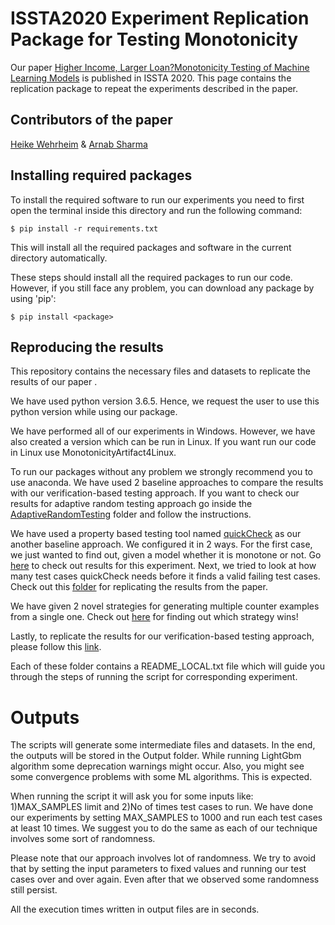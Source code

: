 # ISSTA2020 Experiment Replication Package for Testing Monotonicity
Our paper [Higher Income, Larger Loan?Monotonicity Testing of Machine Learning Models](https://conf.researchr.org/track/issta-2020/issta-2020-papers#event-overview) is published in ISSTA 2020. This page contains the replication package to repeat the experiments described in the paper.


## Contributors of the paper
[Heike Wehrheim](https://en.cs.uni-paderborn.de/sms/team/people/heike-wehrheim) & 
[Arnab Sharma](https://en.cs.uni-paderborn.de/sms/team/people/arnab-sharma)


## Installing required packages
To install the required software to run our experiments you need to first open the terminal inside this directory and run the following command:

```$ pip install -r requirements.txt```

This will install all the required packages and software in the current directory automatically.

These steps should install all the required packages to run our code. However, if you still face any problem, you can download any package by using 'pip':

```$ pip install <package>```
 
 ## Reproducing the results

This repository contains the necessary files and datasets to replicate the results of our paper .

We have used python version 3.6.5. Hence, we request the user to use this python version while using our package. 

We have performed all of our experiments in Windows. However, we have also created a version which can be run in Linux. If you want run our code in Linux use MonotonicityArtifact4Linux.

To run our packages without any problem we strongly recommend you to use anaconda. 
We have used 2 baseline approaches to compare the results with our verification-based testing approach.
If you want to check our results for adaptive random testing approach go inside the [AdaptiveRandomTesting](https://github.com/arnabsharma91/MonotonicityChecker/tree/master/AdaptiveRandomTesting) folder and follow the instructions.

We have used a property based testing tool named [quickCheck](https://pypi.org/project/pytest-quickcheck/) as our another baseline approach. We configured it in 2 ways. For the first case, we just wanted to find out, given a model whether it is monotone or not. Go [here](https://github.com/arnabsharma91/MonotonicityChecker/tree/master/PropertyBasedTestingRQ1) to check out results for this experiment. Next, we tried to look at how many test cases quickCheck needs before it finds a valid failing test cases. Check out this [folder](https://github.com/arnabsharma91/MonotonicityChecker/tree/master/PropertyBasedTestingRQ2) for replicating the results from the paper. 

We have given 2 novel strategies for generating multiple counter examples from a single one. Check out [here](https://github.com/arnabsharma91/MonotonicityChecker/tree/master/Pruning_Analysis) for finding out which strategy wins! 

Lastly, to replicate the results for our verification-based testing approach, please follow this [link](https://github.com/arnabsharma91/MonotonicityChecker/tree/master/VerificationBasedTesting).
 
Each of these folder contains a README_LOCAL.txt file which will guide you through the steps of running the script for corresponding experiment.
 
# Outputs
The scripts will generate some intermediate files and datasets. In the end, the outputs will be stored in the Output folder. While running 
LightGbm algorithm some deprecation warnings might occur. Also, you might see some convergence problems with some ML algorithms.
This is expected.

When running the script it will ask you for some inputs like: 1)MAX_SAMPLES limit and 2)No of times test cases to run. We have done our experiments by setting MAX_SAMPLES to 1000 and run each test cases at least 10 times. We suggest you to do the same as each of our technique involves some sort of randomness.

Please note that our approach involves lot of randomness. We try to avoid that by setting the input parameters to fixed values and running our test cases over and over again. Even after that we observed some randomness still persist. 

All the execution times written in output files are in seconds.



